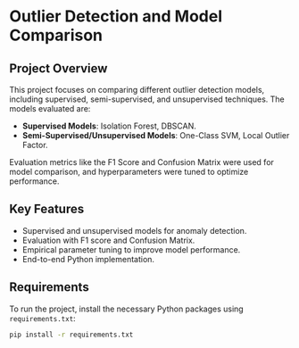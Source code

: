 # Outlier Detection and Model Comparison

## Project Overview
This project focuses on comparing different outlier detection models, including supervised, semi-supervised, and unsupervised techniques. The models evaluated are:

- **Supervised Models**: Isolation Forest, DBSCAN.
- **Semi-Supervised/Unsupervised Models**: One-Class SVM, Local Outlier Factor.

Evaluation metrics like the F1 Score and Confusion Matrix were used for model comparison, and hyperparameters were tuned to optimize performance.

## Key Features
- Supervised and unsupervised models for anomaly detection.
- Evaluation with F1 score and Confusion Matrix.
- Empirical parameter tuning to improve model performance.
- End-to-end Python implementation.

## Requirements
To run the project, install the necessary Python packages using `requirements.txt`:

```bash
pip install -r requirements.txt


